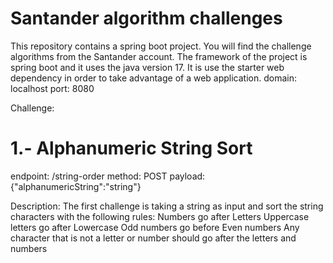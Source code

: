 # Santander algorithm challenges
This repository contains a spring boot project. You will find the challenge algorithms from the Santander account.
The framework of the project is spring boot and it uses the java version 17. It is use the starter web dependency in order to take advantage of a web application.
domain: localhost
port: 8080

Challenge:
# 1.- Alphanumeric String Sort
  endpoint: /string-order
  method: POST
  payload: {"alphanumericString":"string"}
  
  Description:
    The first challenge is taking a string as input and sort the string characters with the following rules:
    Numbers go after Letters
    Uppercase letters go after Lowercase
    Odd numbers go before Even numbers
    Any character that is not a letter or number should go after the letters and numbers
